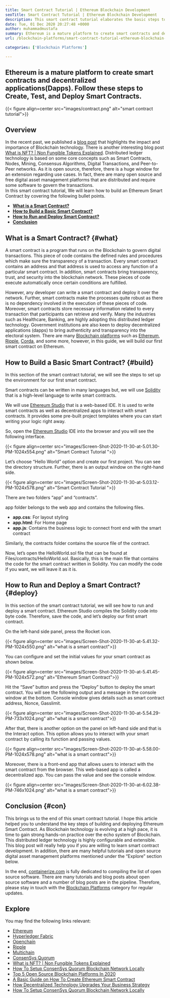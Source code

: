 ```yaml
---
title: Smart Contract Tutorial | Ethereum Blockchain Development
seoTitle: Smart Contract Tutorial | Ethereum Blockchain Development
description: This smart contract tutorial elaborates the basic steps to create Ethereum Smart Contracts. Ethereum is an open source, secure, distributed blockchain network.
date: Tue, 01 Dec 2020 20:27:48 +0000
author: muhammadmustafa
summary: Ethereum is a mature platform to create smart contracts and decentralized applications(Dapps). Follow these steps to Create, Test, and Deploy Smart Contracts.
url: /blockchain-platforms/smart-contract-tutorial-ethereum-blockchain-development/

categories: ['Blockchain Platforms']

---
```

## Ethereum is a mature platform to create smart contracts and decentralized applications(Dapps). Follow these steps to Create, Test, and Deploy Smart Contracts.

{{< figure align=center src="images/contract.png" alt="smart contract tutorial">}}  

## Overview

In the recent past, we published a [blog post][1] that highlights the impact and importance of Blockchain technology. There is another interesting blog post [What is NFT? | Non Fungible Tokens Explained][2]. Distributed ledger technology is based on some core concepts such as Smart Contracts, Nodes, Mining, Consensus Algorithms, Digital Transactions, and Peer-to-Peer networks. As it is open source, therefore, there is a huge window for an extension regarding use cases. In fact, there are many open source and free digital asset management platforms that are distributed and require some software to govern the transactions.  
In this smart contract tutorial, We will learn how to build an Ethereum Smart Contract by covering the following bullet points.

  * [**What is a Smart Contract?**][3]
  * [**How to Build a Basic Smart Contract?**][4]
  * [**How to Run and Deploy Smart Contract?**][5]
  * [**Conclusion**][6] 

## What is a Smart Contract? {#what}

A smart contract is a program that runs on the Blockchain to govern digital transactions. This piece of code contains the defined rules and procedures which make sure the transparency of a transaction. Every smart contract contains an address and that address is used to access any function of a particular smart contract. In addition, smart contracts bring transparency, trust, and security into the blockchain network. These pieces of code execute automatically once certain conditions are fulfilled. 

However, any developer can write a smart contract and deploy it over the network. Further, smart contracts make the processes quite robust as there is no dependency involved in the execution of these pieces of code. Moreover, smart contracts store necessary information related to every transaction that participants can retrieve and verify. Many the industries such as Healthcare, Banking, are highly adopting this distributed ledger technology. Government institutions are also keen to deploy decentralized applications (dapps) to bring authenticity and transparency into the electoral system. There are many [Blockchain platforms][7] such as [Ethereum][8], [Ripple][9], [Corda][10], and some more, however, in this guide, we will build our first smart contract on Ethereum. 

## How to Build a Basic Smart Contract? {#build}

In this section of the smart contract tutorial, we will see the steps to set up the environment for our first smart contract.

Smart contracts can be written in many languages but, we will use [Solidity][11] that is a high-level language to write smart contracts. 

We will use [Ethereum Studio][12] that is a web-based IDE. It is used to write smart contracts as well as decentralized apps to interact with smart contracts. It provides some pre-built project templates where you can start writing your logic right away. 

So, open the [Ethereum Studio][12] IDE into the browser and you will see the following interface.

{{< figure align=center src="images/Screen-Shot-2020-11-30-at-5.01.30-PM-1024x554.png" alt="Smart Contract Tutorial ">}}  

Let’s choose “Hello World” option and create our first project. You can see the directory structure. Further, there is an output window on the right-hand side. 

{{< figure align=center src="images/Screen-Shot-2020-11-30-at-5.03.12-PM-1024x578.png" alt="Smart Contract Tutorial ">}}  

There are two folders “app” and “contracts”. 

app folder belongs to the web app and contains the following files.

  * **app.css**: For layout styling 
  * **app.html**: For Home page 
  * **app.js**: Contains the business logic to connect front end with the smart contract

Similarly, the contracts folder contains the source file of the contract.

Now, let’s open the HelloWorld.sol file that can be found at Files/contracts/HelloWorld.sol. Basically, this is the main file that contains the code for the smart contract written in Solidity. You can modify the code if you want, we will leave it as it is. 

## How to Run and Deploy a Smart Contract? {#deploy}

In this section of the smart contract tutorial, we will see how to run and deploy a smart contract. Ethereum Studio compiles the Solidity code into byte code. Therefore, save the code, and let’s deploy our first smart contract.

On the left-hand side panel, press the Rocket icon. 

{{< figure align=center src="images/Screen-Shot-2020-11-30-at-5.41.32-PM-1024x550.png" alt="what is a smart contract">}}  

You can configure and set the initial values for your smart contract as shown below.

{{< figure align=center src="images/Screen-Shot-2020-11-30-at-5.41.45-PM-1024x572.png" alt="Ethereum Smart Contract">}}  

Hit the “Save” button and press the “Deploy” button to deploy the smart contract. You will see the following output and a message in the console window at the bottom. Console window gives details such as smart contract address, Nonce, Gasslimit. 

{{< figure align=center src="images/Screen-Shot-2020-11-30-at-5.54.29-PM-733x1024.png" alt="what is a smart contract">}}  

After that, there is another option on the panel on left-hand side and that is the Interact option. This option allows you to interact with your smart contract by calling its function and passing values. 

{{< figure align=center src="images/Screen-Shot-2020-11-30-at-5.58.00-PM-1024x578.png" alt="what is a smart contract">}}  

Moreover, there is a front-end app that allows users to interact with the smart contract from the browser. This web-based app is called a decentralized app. You can pass the value and see the console window.

{{< figure align=center src="images/Screen-Shot-2020-11-30-at-6.02.38-PM-746x1024.png" alt="what is a smart contract">}}  

## Conclusion {#con}

This brings us to the end of this smart contract tutorial. I hope this article helped you to understand the key steps of building and deploying Ethereum Smart Contract. As Blockchain technology is evolving at a high pace, it is time to gain strong hands-on practice over the echo system of Blockchain. This distributed ledger technology is highly configurable and extensible. This blog post will really help you if you are willing to learn smart contract development. In addition, there are many helpful tutorials and open source digital asset management platforms mentioned under the “Explore” section below.

In the end, [containerize.com][13] is fully dedicated to compiling the list of open source software. There are many tutorials and blog posts about open source software and a number of blog posts are in the pipeline. Therefore, please stay in touch with the [Blockchain Platforms][7] category for regular updates.

## Explore

You may find the following links relevant:

  * [Ethereum][8]
  * [Hyperledger Fabric][14]
  * [Openchain][15]
  * [Ripple][16]
  * [Multichain][17]
  * [ConsenSys Quorum][18]
  * [What is NFT? | Non Fungible Tokens Explained][2]
  * [How To Setup ConsenSys Quorum Blockchain Network Locally][19]
  * [Top 5 Open Source Blockchain Platforms In 2020][20]
  * [A Basic Guide on How To Create Ethereum Smart Contract][21]
  * [How Decentralized Technology Upgrades Your Business Strategy][22]
  * [How To Setup ConsenSys Quorum Blockchain Network Locally][19]

 [1]: https://blog.containerize.com/2020/11/27/how-blockchain-technology-can-upgrade-your-business-strategy/
 [2]: https://blog.containerize.com/2021/11/23/what-is-nft-non-fungible-tokens-explained/
 [3]: #what
 [4]: #build
 [5]: #deploy
 [6]: #con
 [7]: https://products.containerize.com/blockchain-platforms/
 [8]: https://products.containerize.com/blockchain-platforms/ethereum
 [9]: https://ripple.com/
 [10]: https://www.corda.net/
 [11]: https://docs.soliditylang.org/en/v0.7.4/
 [12]: https://studio.ethereum.org/
 [13]: https://www.containerize.com/
 [14]: https://products.containerize.com/blockchain-platforms/hyperledger-fabric
 [15]: https://products.containerize.com/blockchain-platforms/openchain
 [16]: https://products.containerize.com/blockchain-platforms/ripple
 [17]: https://products.containerize.com/blockchain-platforms/multichain
 [18]: https://products.containerize.com/blockchain-platforms/consensys-quorum
 [19]: https://blog.containerize.com/2021/04/30/how-to-setup-consensys-quorum-blockchain-network-locally/
 [20]: https://blog.containerize.com/2020/12/11/top-5-open-source-blockchain-platforms-in-2020/
 [21]: https://blog.containerize.com/2020/12/01/a-basic-guide-on-how-to-create-ethereum-smart-contract/
 [22]: https://blog.containerize.com/2020/11/27/how-decentralized-technology-upgrades-your-business-strategy/